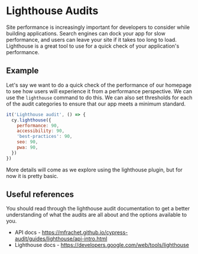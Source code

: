 # Lighthouse Audits

Site performance is increasingly important for developers to consider while building applications. Search engines
can dock your app for slow performance, and users can leave your site if it takes too long to load. Lighthouse is a
great tool to use for a quick check of your application's performance.

## Example

Let's say we want to do a quick check of the performance of our homepage to see how users will experience it from a
performance perspective. We can use the `lighthouse` command to do this. We can also set thresholds for each of the
audit categories to ensure that our app meets a minimum standard.

```javascript
it('Lighthouse audit', () => {
  cy.lighthouse({
    performance: 90,
    accessibility: 90,
    'best-practices': 90,
    seo: 90,
    pwa: 90,
  })
})
```

More details will come as we explore using the lighthouse plugin, but for now it is pretty basic.

## Useful references

You should read through the lighthouse audit documentation to get a better understanding of what the audits are all
about and the options available to you.

- API docs - https://mfrachet.github.io/cypress-audit/guides/lighthouse/api-intro.html
- Lighthouse docs - https://developers.google.com/web/tools/lighthouse
